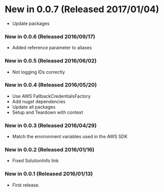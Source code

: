 # New in 0.0.7 (Released 2017/01/04)
* Update packages

### New in 0.0.6 (Released 2016/09/17)
* Added reference parameter to aliases

### New in 0.0.5 (Released 2016/06/02)
* Not logging IDs correctly 

### New in 0.0.4 (Released 2016/05/20)
* Use AWS FallbackCredentialsFactory
* Add nuget dependencies
* Update all packages
* Setup and Teardown with context

### New in 0.0.3 (Released 2016/04/29)
* Match the environment variables used in the AWS SDK

### New in 0.0.2 (Released 2016/01/16)
* Fixed SolutionInfo link

### New in 0.0.1 (Released 2016/01/13)
* First release.
